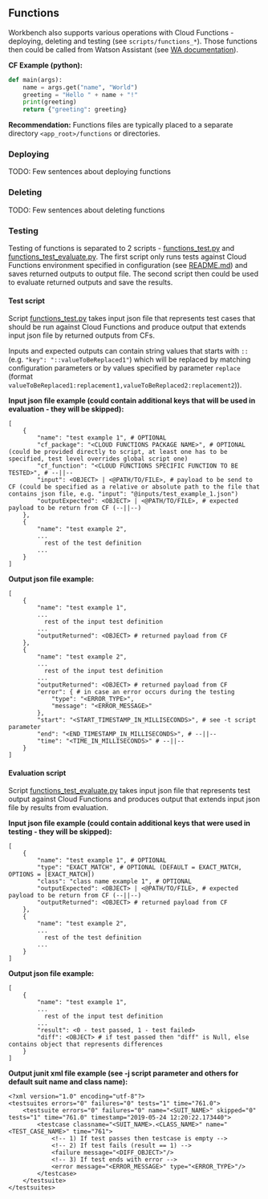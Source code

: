 ## Functions
Workbench also supports various operations with Cloud Functions - deploying, deleting and testing (see `scripts/functions_*`).
Those functions then could be called from Watson Assistant (see [WA documentation](https://cloud.ibm.com/docs/services/assistant?topic=assistant-dialog-actions)).

**CF Example (python):**
```python
def main(args):
    name = args.get("name", "World")
    greeting = "Hello " + name + "!"
    print(greeting)
    return {"greeting": greeting}
```
**Recommendation:** Functions files are typically placed to a separate directory `<app_root>/functions` or directories.

### Deploying
TODO: Few sentences about deploying functions

### Deleting
TODO: Few sentences about deleting functions

### Testing
Testing of functions is separated to 2 scripts - [functions_test.py](/scripts/functions_test.py) and [functions_test_evaluate.py](/scripts/functions_test_evaluate.py).
The first script only runs tests against Cloud Functions environment specified in configuration (see [README.md](/README.md))
and saves returned outputs to output file. The second script then could be used to evaluate returned outputs and save the results.

#### Test script
Script [functions_test.py](/scripts/functions_test.py) takes input json file that represents test cases that should be run against
Cloud Functions and produce output that extends input json file by returned outputs
from CFs.

Inputs and expected outputs can contain string values that starts with `::`
(e.g. `"key": "::valueToBeReplaced1"`) which will be replaced by matching
configuration parameters or by values specified by parameter `replace`
(format `valueToBeReplaced1:replacement1,valueToBeReplaced2:replacement2`)).

**Input json file example (could contain additional keys that will be used in evaluation - they will be skipped):**
```
[
    {
        "name": "test example 1", # OPTIONAL
        "cf_package": "<CLOUD FUNCTIONS PACKAGE NAME>", # OPTIONAL (could be provided directly to script, at least one has to be specified, test level overrides global script one)
        "cf_function": "<CLOUD FUNCTIONS SPECIFIC FUNCTION TO BE TESTED>", # --||--
        "input": <OBJECT> | <@PATH/TO/FILE>, # payload to be send to CF (could be specified as a relative or absolute path to the file that contains json file, e.g. "input": "@inputs/test_example_1.json")
        "outputExpected": <OBJECT> | <@PATH/TO/FILE>, # expected payload to be return from CF (--||--)
    },
    {
        "name": "test example 2",
        ...
          rest of the test definition
        ...
    }
]
```

**Output json file example:**
```
[
    {
        "name": "test example 1",
        ...
          rest of the input test definition
        ...
        "outputReturned": <OBJECT> # returned payload from CF
    },
    {
        "name": "test example 2",
        ...
          rest of the input test definition
        ...
        "outputReturned": <OBJECT> # returned payload from CF
        "error": { # in case an error occurs during the testing
            "type": "<ERROR_TYPE>",
            "message": "<ERROR_MESSAGE>"
        },
        "start": "<START_TIMESTAMP_IN_MILLISECONDS>", # see -t script parameter
        "end": "<END_TIMESTAMP_IN_MILLISECONDS>", # --||--
        "time": "<TIME_IN_MILLISECONDS>" # --||--
    }
]
```

#### Evaluation script
Script [functions_test_evaluate.py](/scripts/functions_test_evaluate.py) takes input json file that represents test output against Cloud
Functions and produces output that extends input json file by results
from evaluation.

**Input json file example (could contain additional keys that were used in testing - they will be skipped):**
```
[
    {
        "name": "test example 1", # OPTIONAL
        "type": "EXACT_MATCH", # OPTIONAL (DEFAULT = EXACT_MATCH, OPTIONS = [EXACT_MATCH])
        "class": "class name example 1", # OPTIONAL
        "outputExpected": <OBJECT> | <@PATH/TO/FILE>, # expected payload to be return from CF (--||--)
        "outputReturned": <OBJECT> # returned payload from CF
    },
    {
        "name": "test example 2",
        ...
          rest of the test definition
        ...
    }
]
```

**Output json file example:**
```
[
    {
        "name": "test example 1",
        ...
          rest of the input test definition
        ...
        "result": <0 - test passed, 1 - test failed>
        "diff": <OBJECT> # if test passed then "diff" is Null, else contains object that represents differences
    }
]
```

**Output junit xml file example (see -j script parameter and others for default suit name and class name):**
```
<?xml version="1.0" encoding="utf-8"?>
<testsuites errors="0" failures="0" tests="1" time="761.0">
	<testsuite errors="0" failures="0" name="<SUIT_NAME>" skipped="0" tests="1" time="761.0" timestamp="2019-05-24 12:20:22.173440">
		<testcase classname="<SUIT_NAME>.<CLASS_NAME>" name="<TEST_CASE_NAME>" time="761">
            <!-- 1) If test passes then testcase is empty -->
            <!-- 2) If test fails (result == 1) -->
			<failure message="<DIFF_OBJECT>"/>
            <!-- 3) If test ends with error -->
			<error message="<ERROR_MESSAGE>" type="<ERROR_TYPE>"/>
		</testcase>
	</testsuite>
</testsuites>
```
